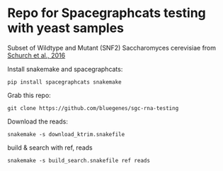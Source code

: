 # Repo for Spacegraphcats testing with yeast samples

Subset of Wildtype and Mutant (SNF2) Saccharomyces cerevisiae from [Schurch et al., 2016](http://rnajournal.cshlp.org/content/early/2016/03/30/rna.053959.115.full.pdf)


Install snakemake and spacegraphcats:
```
pip install spacegraphcats snakemake
```

Grab this repo:
```
git clone https://github.com/bluegenes/sgc-rna-testing
```

Download the reads:
```
snakemake -s download_ktrim.snakefile
```

build & search with ref, reads 

```
snakemake -s build_search.snakefile ref reads 
```
